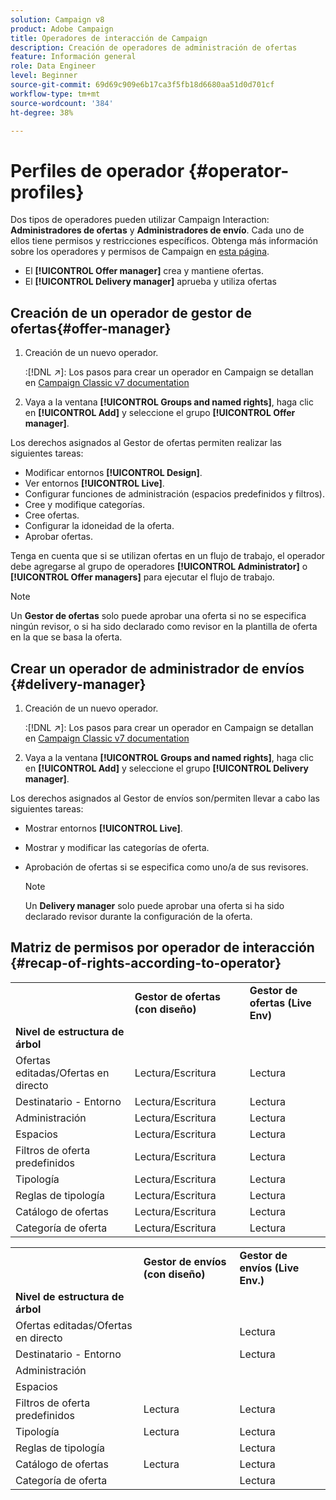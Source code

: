 ```yaml
---
solution: Campaign v8
product: Adobe Campaign
title: Operadores de interacción de Campaign
description: Creación de operadores de administración de ofertas
feature: Información general
role: Data Engineer
level: Beginner
source-git-commit: 69d69c909e6b17ca3f5fb18d6680aa51d0d701cf
workflow-type: tm+mt
source-wordcount: '384'
ht-degree: 38%

---
```



# Perfiles de operador {#operator-profiles}

Dos tipos de operadores pueden utilizar Campaign Interaction: **Administradores de ofertas** y **Administradores de envío**. Cada uno de ellos tiene permisos y restricciones específicos. Obtenga más información sobre los operadores y permisos de Campaign en [esta página](../start/permissions.md).

* El **[!UICONTROL Offer manager]** crea y mantiene ofertas.
* El **[!UICONTROL Delivery manager]** aprueba y utiliza ofertas

## Creación de un operador de gestor de ofertas{#offer-manager}

1. Creación de un nuevo operador.

   :[!DNL :arrow_upper_right:]: Los pasos para crear un operador en Campaign se detallan en [Campaign Classic v7 documentation](https://experienceleague.adobe.com/docs/campaign-classic/using/getting-started/permissions/access-management-operators.html)

1. Vaya a la ventana **[!UICONTROL Groups and named rights]**, haga clic en **[!UICONTROL Add]** y seleccione el grupo **[!UICONTROL Offer manager]**.

Los derechos asignados al Gestor de ofertas permiten realizar las siguientes tareas:

* Modificar entornos **[!UICONTROL Design]**.
* Ver entornos **[!UICONTROL Live]**.
* Configurar funciones de administración (espacios predefinidos y filtros).
* Cree y modifique categorías.
* Cree ofertas.
* Configurar la idoneidad de la oferta.
* Aprobar ofertas.

Tenga en cuenta que si se utilizan ofertas en un flujo de trabajo, el operador debe agregarse al grupo de operadores **[!UICONTROL Administrator]** o **[!UICONTROL Offer managers]** para ejecutar el flujo de trabajo.

>[!NOTE]
>
>Un **Gestor de ofertas** solo puede aprobar una oferta si no se especifica ningún revisor, o si ha sido declarado como revisor en la plantilla de oferta en la que se basa la oferta.

## Crear un operador de administrador de envíos {#delivery-manager}

1. Creación de un nuevo operador.

   :[!DNL :arrow_upper_right:]: Los pasos para crear un operador en Campaign se detallan en [Campaign Classic v7 documentation](https://experienceleague.adobe.com/docs/campaign-classic/using/getting-started/permissions/access-management-operators.html)

1. Vaya a la ventana **[!UICONTROL Groups and named rights]**, haga clic en **[!UICONTROL Add]** y seleccione el grupo **[!UICONTROL Delivery manager]**.

Los derechos asignados al Gestor de envíos son/permiten llevar a cabo las siguientes tareas:

* Mostrar entornos **[!UICONTROL Live]**.
* Mostrar y modificar las categorías de oferta.
* Aprobación de ofertas si se especifica como uno/a de sus revisores.

   >[!NOTE]
   >
   >Un **Delivery manager** solo puede aprobar una oferta si ha sido declarado revisor durante la configuración de la oferta.

## Matriz de permisos por operador de interacción {#recap-of-rights-according-to-operator}

<table> 
 <tbody> 
  <tr> 
   <td> </td> 
   <td> <strong>Gestor de ofertas (con diseño)</strong><br /> </td> 
   <td> <strong>Gestor de ofertas (Live Env)</strong><br /> </td> 
  </tr> 
  <tr> 
   <td> <strong>Nivel de estructura de árbol</strong><br /> </td> 
   <td> </td> 
   <td> </td> 
  </tr> 
  <tr> 
   <td> Ofertas editadas/Ofertas en directo<br /> </td> 
   <td> Lectura/Escritura<br /> </td> 
   <td> Lectura<br /> </td> 
  </tr> 
  <tr> 
   <td> Destinatario - Entorno<br /> </td> 
   <td> Lectura/Escritura<br /> </td> 
   <td> Lectura<br /> </td> 
  </tr> 
  <tr> 
   <td> Administración<br /> </td> 
   <td> Lectura/Escritura<br /> </td> 
   <td> Lectura<br /> </td> 
  </tr> 
  <tr> 
   <td> Espacios<br /> </td> 
   <td> Lectura/Escritura<br /> </td> 
   <td> Lectura<br /> </td> 
  </tr> 
  <tr> 
   <td> Filtros de oferta predefinidos<br /> </td> 
   <td> Lectura/Escritura<br /> </td> 
   <td> Lectura<br /> </td> 
  </tr> 
  <tr> 
   <td> Tipología<br /> </td> 
   <td> Lectura/Escritura<br /> </td> 
   <td> Lectura<br /> </td> 
  </tr> 
  <tr> 
   <td> Reglas de tipología<br /> </td> 
   <td> Lectura/Escritura<br /> </td> 
   <td> Lectura<br /> </td> 
  </tr> 
  <tr> 
   <td> Catálogo de ofertas<br /> </td> 
   <td> Lectura/Escritura<br /> </td> 
   <td> Lectura<br /> </td> 
  </tr> 
  <tr> 
   <td> Categoría de oferta<br /> </td> 
   <td> Lectura/Escritura<br /> </td> 
   <td> Lectura<br /> </td> 
  </tr> 
 </tbody> 
</table>

<table> 
 <tbody> 
  <tr> 
   <td> </td> 
   <td> <strong>Gestor de envíos (con diseño)</strong><br /> </td> 
   <td> <strong>Gestor de envíos (Live Env.)</strong><br /> </td> 
  </tr> 
  <tr> 
   <td> <strong>Nivel de estructura de árbol</strong><br /> </td> 
   <td> </td> 
   <td> </td> 
  </tr> 
  <tr> 
   <td> Ofertas editadas/Ofertas en directo<br /> </td> 
   <td> </td> 
   <td> Lectura<br /> </td> 
  </tr> 
  <tr> 
   <td> Destinatario - Entorno<br /> </td> 
   <td> </td> 
   <td> Lectura<br /> </td> 
  </tr> 
  <tr> 
   <td> Administración<br /> </td> 
   <td> </td> 
   <td> </td> 
  </tr> 
  <tr> 
   <td> Espacios<br /> </td> 
   <td> </td> 
   <td> </td> 
  </tr> 
  <tr> 
   <td> Filtros de oferta predefinidos<br /> </td> 
   <td> Lectura<br /> </td> 
   <td> Lectura<br /> </td> 
  </tr> 
  <tr> 
   <td> Tipología<br /> </td> 
   <td> Lectura<br /> </td> 
   <td> Lectura<br /> </td> 
  </tr> 
  <tr> 
   <td> Reglas de tipología<br /> </td> 
   <td> </td> 
   <td> Lectura<br /> </td> 
  </tr> 
  <tr> 
   <td> Catálogo de ofertas<br /> </td> 
   <td> Lectura<br /> </td> 
   <td> Lectura<br /> </td> 
  </tr> 
  <tr> 
   <td> Categoría de oferta<br /> </td> 
   <td> </td> 
   <td> Lectura<br /> </td> 
  </tr> 
 </tbody> 
</table>
